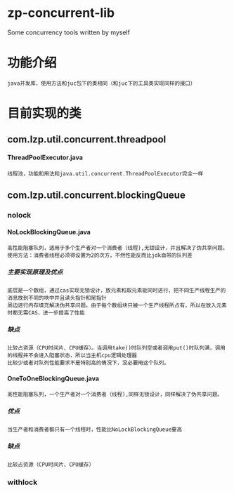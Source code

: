 # zp-concurrent-lib
Some concurrency tools written by myself

#  功能介绍
    java并发库，使用方法和juc包下的类相同（和juc下的工具类实现同样的接口）

#  目前实现的类
## com.lzp.util.concurrent.threadpool

#### ThreadPoolExecutor.java
    线程池，功能和用法和java.util.concurrent.ThreadPoolExecutor完全一样
## com.lzp.util.concurrent.blockingQueue
### nolock
#### NoLockBlockingQueue.java
    高性能阻塞队列，适用于多个生产者对一个消费者（线程),无锁设计，并且解决了伪共享问题。
    使用方法：消费者线程必须得设置为2的次方，不然性能反而比jdk自带的队列差 
##### 主要实现原理及优点
    底层是一个数组，通过cas实现无锁设计，放元素和取元素能同时进行，把不同生产线程生产的消息放到不同的块中并且读头指针和尾指针
    周边进行内存填充解决伪共享问题。由于每个数组块只被一个生产线程所占有，所以在放入元素时都无需CAS，进一步提高了性能 
##### 缺点
    比较占资源（CPU时间片、CPU缓存）。当调用take()时队列空或者调用put()时队列满，调用的线程并不会进入阻塞状态，所以当主机cpu逻辑处理器
    比较少或者对队列性能要求不是特别高的情况下，没必要用这个队列。
#### OneToOneBlockingQueue.java
    高性能阻塞队列，一个生产者对一个消费者（线程),同样无锁设计，同样解决了伪共享问题。
##### 优点
    当生产者和消费者都只有一个线程时，性能比NoLockBlockingQueue要高
##### 缺点
    比较占资源（CPU时间片、CPU缓存）
### withlock

    
